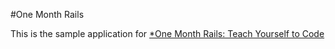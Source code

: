#One Month Rails

This is the sample application for
[*One Month Rails: Teach Yourself to Code](http://onemonthrails.com)
